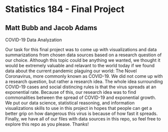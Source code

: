 # Statistics 184 - Final Project
## Matt Bubb and Jacob Adams

COVID-19 Data Analyzation

Our task for this final project was to come up with visualizations and data summarizations from chosen data sources based on a research question of our choice. Although this topic could be anything we wanted, we thought it would be extremely valuable and relavant to the world today if we found data about the current pandemic plaguing our world: The Novel Coronavirus, more commonly known as COVID-19. We did not come up with a research question, but rather a research idea. The whole idea surrounding COVID-19 cases and social distincing rules is that the virus spreads at an exponential rate. Because of this, our research idea was to find commonalities between the spread of COVID-19 and exponential growth. We put our data science, statistical reasoning, and information visualizations skills to use in this project in hopes that people can get a better grip on how dangerous this virus is because of how fast it spreads. Finally, we have all of our files with data sources in this repo, so feel free to explore this repo as you please. Thanks! 
